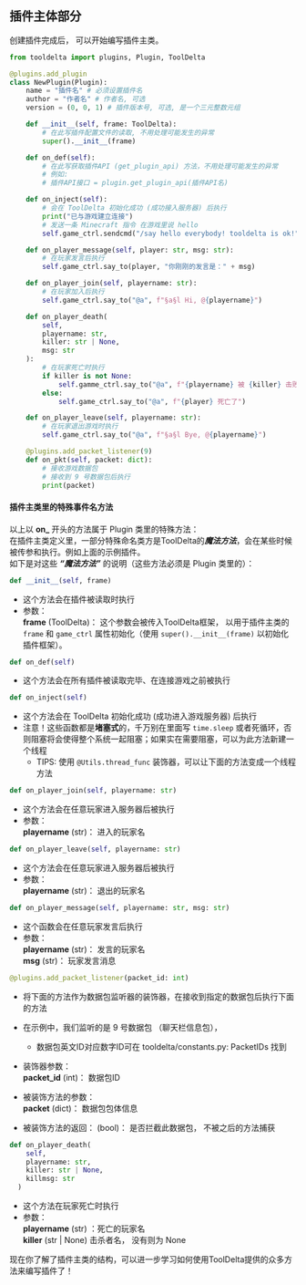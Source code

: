 ## 插件主体部分

创建插件完成后， 可以开始编写插件主类。

```python
from tooldelta import plugins, Plugin, ToolDelta

@plugins.add_plugin
class NewPlugin(Plugin):
    name = "插件名" # 必须设置插件名
    author = "作者名" # 作者名, 可选
    version = (0, 0, 1) # 插件版本号, 可选, 是一个三元整数元组

    def __init__(self, frame: ToolDelta):
        # 在此写插件配置文件的读取, 不用处理可能发生的异常
        super().__init__(frame)

    def on_def(self):
        # 在此写获取插件API (get_plugin_api) 方法，不用处理可能发生的异常
        # 例如:
        # 插件API接口 = plugin.get_plugin_api(插件API名)

    def on_inject(self):
        # 会在 ToolDelta 初始化成功 (成功接入服务器) 后执行
        print("已与游戏建立连接")
        # 发送一条 Minecraft 指令 在游戏里说 hello
        self.game_ctrl.sendcmd("/say hello everybody! tooldelta is ok!")

    def on_player_message(self, player: str, msg: str):
        # 在玩家发言后执行
        self.game_ctrl.say_to(player, "你刚刚的发言是：" + msg)

    def on_player_join(self, playername: str):
        # 在玩家加入后执行
        self.game_ctrl.say_to("@a", f"§a§l Hi, @{playername}")

    def on_player_death(
        self,
        playername: str,
        killer: str | None,
        msg: str
    ):
        # 在玩家死亡时执行
        if killer is not None:
            self.gamme_ctrl.say_to("@a", f"{playername} 被 {killer} 击败了")
        else:
            self.game_ctrl.say_to("@a", f"{player} 死亡了")

    def on_player_leave(self, playername: str):
        # 在玩家退出游戏时执行
        self.game_ctrl.say_to("@a", f"§a§l Bye, @{playername}")

    @plugins.add_packet_listener(9)
    def on_pkt(self, packet: dict):
        # 接收游戏数据包
        # 接收到 9 号数据包后执行
        print(packet)
```

#### 插件主类里的特殊事件名方法
以上以 **on_** 开头的方法属于 Plugin 类里的特殊方法：  
在插件主类定义里，一部分特殊命名类方是ToolDelta的***魔法方法***，会在某些时候被传参和执行。例如上面的示例插件。  
如下是对这些 ***“魔法方法”*** 的说明（这些方法必须是 Plugin 类里的）：

```python
def __init__(self, frame)
```
  - 这个方法会在插件被读取时执行
  - 参数：  
  **frame** (ToolDelta)： 这个参数会被传入ToolDelta框架， 以用于插件主类的 `frame` 和 `game_ctrl` 属性初始化（使用 `super().__init__(frame)` 以初始化插件框架）。

```python
def on_def(self)
```
- 这个方法会在所有插件被读取完毕、在连接游戏之前被执行

```python
def on_inject(self)
```
  - 这个方法会在 ToolDelta 初始化成功 (成功进入游戏服务器) 后执行
  - 注意！这些函数都是**堵塞式**的，千万别在里面写 `time.sleep` 或者死循环，否则阻塞将会使得整个系统一起阻塞；如果实在需要阻塞，可以为此方法新建一个线程
    - TIPS: 使用 `@Utils.thread_func` 装饰器，可以让下面的方法变成一个线程方法

```python
def on_player_join(self, playername: str)
```
  - 这个方法会在任意玩家进入服务器后被执行  
  - 参数：  
  **playername** (str)： 进入的玩家名  

```python
def on_player_leave(self, playername: str)
```
  - 这个方法会在任意玩家进入服务器后被执行  
  - 参数：  
  **playername** (str)： 退出的玩家名  

```python
def on_player_message(self, playername: str, msg: str)
```
  - 这个函数会在任意玩家发言后执行
  - 参数：  
  **playername** (str)： 发言的玩家名  
  **msg** (str)： 玩家发言消息  

```python
@plugins.add_packet_listener(packet_id: int)
```
  - 将下面的方法作为数据包监听器的装饰器，在接收到指定的数据包后执行下面的方法
  - 在示例中，我们监听的是 9 号数据包 （聊天栏信息包），
    - 数据包英文ID对应数字ID可在 tooldelta/constants.py: PacketIDs 找到

  - 装饰器参数：  
  **packet_id** (int)： 数据包ID

  - 被装饰方法的参数：  
  **packet** (dict)： 数据包包体信息
  - 被装饰方法的返回：
  (bool)： 是否拦截此数据包， 不被之后的方法捕获

```python
def on_player_death(
    self,
    playername: str,
    killer: str | None,
    killmsg: str
  )
```
  - 这个方法在玩家死亡时执行
  - 参数：  
  **playername** (str) ：死亡的玩家名  
  **killer** (str | None) 击杀者名， 没有则为 None  

现在你了解了插件主类的结构，可以进一步学习如何使用ToolDelta提供的众多方法来编写插件了！
